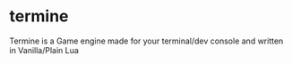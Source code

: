 # termine
Termine is a Game engine made for your terminal/dev console and written in Vanilla/Plain Lua
